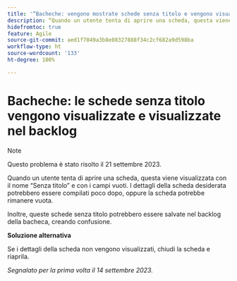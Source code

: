 ```yaml
---
title: '“Bacheche: vengono mostrate schede senza titolo e vengono visualizzate nel backlog”'
description: “Quando un utente tenta di aprire una scheda, questa viene visualizzata con il nome Senza titolo e con i campi vuoti. I dettagli della scheda desiderata potrebbero essere compilati poco dopo, oppure la scheda potrebbe rimanere vuota. Inoltre, queste schede senza titolo potrebbero essere salvate nel backlog della bacheca, creando confusione.”
hidefromtoc: true
feature: Agile
source-git-commit: aed1f7049a3b8e08327888f34c2cf682a9d598ba
workflow-type: ht
source-wordcount: '133'
ht-degree: 100%

---
```



# Bacheche: le schede senza titolo vengono visualizzate e visualizzate nel backlog

>[!NOTE]
>
>Questo problema è stato risolto il 21 settembre 2023.

Quando un utente tenta di aprire una scheda, questa viene visualizzata con il nome “Senza titolo” e con i campi vuoti. I dettagli della scheda desiderata potrebbero essere compilati poco dopo, oppure la scheda potrebbe rimanere vuota.

Inoltre, queste schede senza titolo potrebbero essere salvate nel backlog della bacheca, creando confusione.

**Soluzione alternativa**

Se i dettagli della scheda non vengono visualizzati, chiudi la scheda e riaprila.

_Segnalato per la prima volta il 14 settembre 2023._
